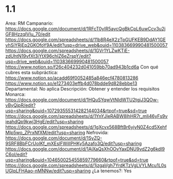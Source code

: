 # 1.1

Area: RM
Campanario: https://docs.google.com/document/d/1RFcT0yIR5aycQgBkCpL6uwCcv3u2jGF8HzzqIVIu_70/edit
https://docs.google.com/spreadsheets/d/11b8R4eX2zTpGUFKEB9DdAY1GEvhSiYRjEp2GKOfoY9A/edit?usp=drive_web&ouid=110383669990481500057
https://docs.google.com/spreadsheets/d/1GVr1YLZwKTiE-zdUhtN19vfXt3iYtX96chIZ6eZrspY/edit?usp=drive_web&ouid=110383669990481500057
https://www.notion.so/f26c404232d041059bb70ad943b1cd6a 
Con qué cubres esta subpráctica: https://www.notion.so/acadd69f0052485a846ecf4780813286 
https://www.notion.so/e1273403effb4d078bdde9d828ebbe13 
Departamental: No aplica
Descripción: Obtener y entender los requisitos
Monarca: https://docs.google.com/document/d/1HQuSYqwVtNIdWTU2tgjJ3QOw-vByQjpR/edit?usp=sharing&ouid=107293555314282144034&rtpof=true&sd=true
https://docs.google.com/spreadsheets/d/1YnYJleRABW8lhHR7r_mIi46yFs9vieahdQp9kwj3HgE/edit?usp=sharing
https://docs.google.com/spreadsheets/d/1gXcvx568BftBr6yiyN0Z4cd5XehfMIp5wo_ZPrxNfXM/edit?usp=sharing
Nefrovida: https://docs.google.com/document/d/1SyZQ-9SRF8BbFCrUoIKf_mXEslFWillPHKy5Azafo3Q/edit?usp=sharing
https://docs.google.com/document/d/1AjXaQsXhOOvYaxDNU9vdZ2g6kdl9C6oI/edit?usp=sharing&ouid=104650025455859779660&rtpof=true&sd=true
https://docs.google.com/spreadsheets/d/1jzgaVgh7YrdKTzVgLVYLMcu1L0sUGlpLFHAao-nMNNw/edit?usp=sharing
¿La tenemos?: Yes